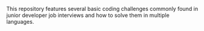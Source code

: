 This repository features several basic coding challenges commonly found in junior developer job interviews and how to solve them in multiple languages. 
